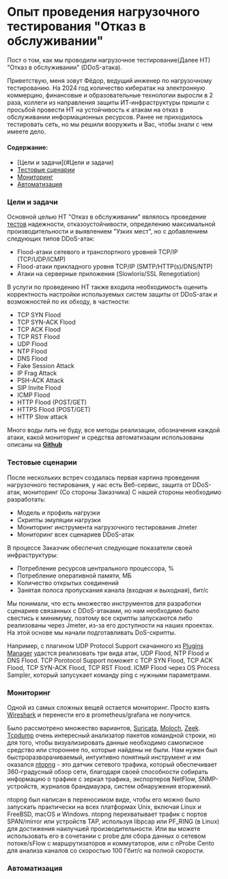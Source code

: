 # Опыт проведения нагрузочного тестирования "Отказ в обслуживании"
Пост о том, как мы проводили нагрузочное тестирование(Далее НТ) "Отказ в обслуживании" (DDoS-атака).

Приветствую, меня зовут Фёдор, ведущий инженер по нагрузочному тестированию. На 2024 год количество кибератак на электронную коммерцию, финансовые и образовательные технологии выросли в 2 раза, коллеги из направления защиты ИТ-инфраструктуры пришли с просьбой провести НТ на устойчивость к атакам на отказ в обслуживании информационных ресурсов. Ранее не приходилось тестировать сеть, но мы решили вооружить и Вас, чтобы знали с чем имеете дело. 

#### Содержание:
* [Цели и задачи](#Цели и задачи)
* [Тестовые сценарии](#Тестовые_сценарии)
* [Мониторинг](#Мониторинг)
* [Автоматизация](#Автоматизация)

### Цели и задачи
Основной целью НТ "Отказ в обслуживании" являлось проведение [тестов](https://school.kontur.ru/publications/2670) надежности, отказоустойчивости, определению максимальной производительности и выявлением "Узких мест", но с добавлением следующих типов DDoS-атак: 
+ Flood-атаки сетевого и транспортного уровней TCP/IP (TCP/UDP/ICMP)
+ Flood-атаки прикладного уровня TCP/IP (SMTP/HTTP(s)/DNS/NTP) 
+ Атаки на серверные приложения (Slowloris/SSL Renegotiation) 

В услуги по проведению НТ также входила необходимость оценить корректность настройки используемых систем защиты от DDoS-атак и возможностей по их обходу, в частности:
+ TCP SYN Flood
+ TCP SYN-ACK Flood
+ TCP ACK Flood
+ TCP RST Flood
+ UDP Flood
+ NTP Flood
+ DNS Flood
+ Fake Session Attack
+ IP Frag Attack
+ PSH-ACK Attack
+ SIP Invite Flood
+ ICMP Flood
+ HTTP Flood (POST/GET)
+ HTTPS Flood (POST/GET)
+ HTTP Slow attack

Много воды лить не буду, все методы реализации, обозначения каждой атаки, какой мониторинг и средства автоматизации использованы описаны на [**Github**](https://github.com/Fireng/Load-Stress-DDoS-Test/tree/main)

### Тестовые сценарии
После нескольких встреч создалась первая картина проведения нагрузочного тестирования, у нас есть Веб-сервис, защита от DDoS-атак, мониторинг (Со стороны Заказчика)
С нашей стороны необходимо разработать: 
+ Модель и профиль нагрузки 
+ Скрипты эмуляции нагрузки 
+ Мониторинг инструмента нагрузочного тестирования Jmeter 
+ Мониторинг всех сценариев DDoS-атак

В процессе Заказчик обеспечил следующие показатели своей инфраструктуры:  
+ Потребление ресурсов центрального процессора, % 
+ Потребление оперативной памяти, МБ 
+ Количество открытых соединений 
+ Занятая полоса пропускания канала (входная и выходная), бит/c

Мы понимали, что есть множество инструментов для разработки сценариев связанных с DDoS-атаками, но нам необходимо было свестись к минимуму, поэтому все скрипты запускаются либо реализованы через Jmeter, из-за его доступности на наших проектах. На этой основе мы начали подготавливать DoS-скрипты.

Например, с плагином UDP Protocol Support скачанного из [Plugins Manager](https://jmeter-plugins.org/wiki/PluginsManager/) удастся реализовать три вида атак, UDP Flood, NTP Flood и DNS Flood. TCP Porotocol Support поможет с TCP SYN Flood, TCP ACK Flood, TCP SYN-ACK Flood, TCP RST Flood. ICMP Flood через OS Process Sampler, который запусукает команду ping с нужными параметрами.

### Мониторинг
Одной из самых сложных вещей остается мониторинг. Просто взять [Wireshark](https://www.wireshark.org/) и перенести его в prometheus/grafana не получится. 

Было рассмотрено множество вариантов, [Suricata](https://suricata.io/),  [Moloch](https://github.com/martinpaljak/moloch), [Zeek](https://zeek.org). [Tcpdump](https://www.tcpdump.org) очень интересный анализатор пакетов командной строки, но для того, чтобы визуализировать данные необходимо самописное средство или стороннее по, которые найдены не были. Нам нужен был быстроразворачиваемый, интуитивно понятный инструмент и им оказался [ntopng](https://www.ntop.org/guides/ntopng/) - это датчик сетевого трафика, который обеспечивает 360-градусный обзор сети, благодаря своей способности собирать информацию о трафике с зеркал трафика, экспортеров NetFlow, SNMP-устройств, журналов брандмауэра, систем обнаружения вторжений.

ntopng был написан в переносимом виде, чтобы его можно было запускать практически на всех платформах Unix, включая Linux и FreeBSD, macOS и Windows. ntopng перехватывает трафик с портов SPAN/mirror или устройств TAP, используя libpcap или PF_RING (в Linux) для достижения наилучшей производительности. Или вы можете использовать его в сочетании с probe для сбора данных о сетевом потоке/sFlow с маршрутизаторов и коммутаторов, или с nProbe Cento для анализа каналов со скоростью 100 Гбит/с на полной скорости.

### Автоматизация
